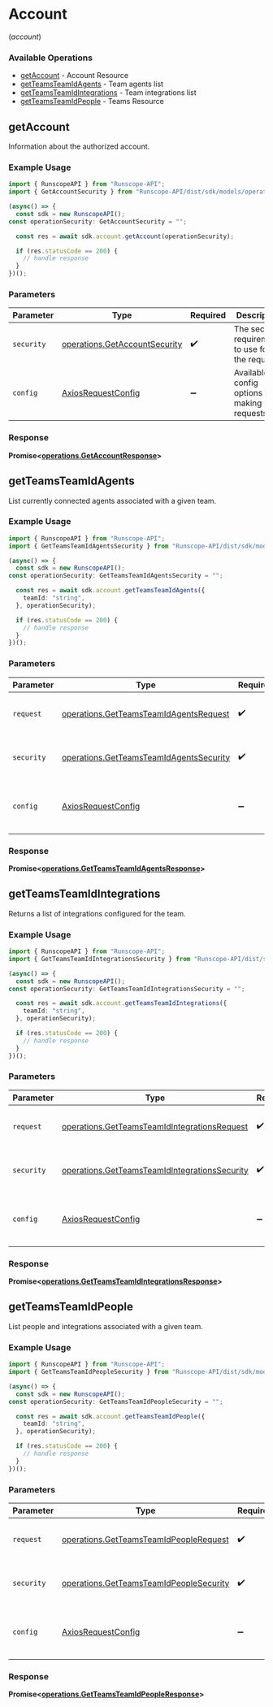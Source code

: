 # Account
(*account*)

### Available Operations

* [getAccount](#getaccount) - Account Resource
* [getTeamsTeamIdAgents](#getteamsteamidagents) - Team agents list
* [getTeamsTeamIdIntegrations](#getteamsteamidintegrations) - Team integrations list
* [getTeamsTeamIdPeople](#getteamsteamidpeople) - Teams Resource

## getAccount

Information about the authorized account.

### Example Usage

```typescript
import { RunscopeAPI } from "Runscope-API";
import { GetAccountSecurity } from "Runscope-API/dist/sdk/models/operations";

(async() => {
  const sdk = new RunscopeAPI();
const operationSecurity: GetAccountSecurity = "";

  const res = await sdk.account.getAccount(operationSecurity);

  if (res.statusCode == 200) {
    // handle response
  }
})();
```

### Parameters

| Parameter                                                                      | Type                                                                           | Required                                                                       | Description                                                                    |
| ------------------------------------------------------------------------------ | ------------------------------------------------------------------------------ | ------------------------------------------------------------------------------ | ------------------------------------------------------------------------------ |
| `security`                                                                     | [operations.GetAccountSecurity](../../models/operations/getaccountsecurity.md) | :heavy_check_mark:                                                             | The security requirements to use for the request.                              |
| `config`                                                                       | [AxiosRequestConfig](https://axios-http.com/docs/req_config)                   | :heavy_minus_sign:                                                             | Available config options for making requests.                                  |


### Response

**Promise<[operations.GetAccountResponse](../../models/operations/getaccountresponse.md)>**


## getTeamsTeamIdAgents

List currently connected agents associated with a given team.

### Example Usage

```typescript
import { RunscopeAPI } from "Runscope-API";
import { GetTeamsTeamIdAgentsSecurity } from "Runscope-API/dist/sdk/models/operations";

(async() => {
  const sdk = new RunscopeAPI();
const operationSecurity: GetTeamsTeamIdAgentsSecurity = "";

  const res = await sdk.account.getTeamsTeamIdAgents({
    teamId: "string",
  }, operationSecurity);

  if (res.statusCode == 200) {
    // handle response
  }
})();
```

### Parameters

| Parameter                                                                                          | Type                                                                                               | Required                                                                                           | Description                                                                                        |
| -------------------------------------------------------------------------------------------------- | -------------------------------------------------------------------------------------------------- | -------------------------------------------------------------------------------------------------- | -------------------------------------------------------------------------------------------------- |
| `request`                                                                                          | [operations.GetTeamsTeamIdAgentsRequest](../../models/operations/getteamsteamidagentsrequest.md)   | :heavy_check_mark:                                                                                 | The request object to use for the request.                                                         |
| `security`                                                                                         | [operations.GetTeamsTeamIdAgentsSecurity](../../models/operations/getteamsteamidagentssecurity.md) | :heavy_check_mark:                                                                                 | The security requirements to use for the request.                                                  |
| `config`                                                                                           | [AxiosRequestConfig](https://axios-http.com/docs/req_config)                                       | :heavy_minus_sign:                                                                                 | Available config options for making requests.                                                      |


### Response

**Promise<[operations.GetTeamsTeamIdAgentsResponse](../../models/operations/getteamsteamidagentsresponse.md)>**


## getTeamsTeamIdIntegrations

Returns a list of integrations configured for the team.

### Example Usage

```typescript
import { RunscopeAPI } from "Runscope-API";
import { GetTeamsTeamIdIntegrationsSecurity } from "Runscope-API/dist/sdk/models/operations";

(async() => {
  const sdk = new RunscopeAPI();
const operationSecurity: GetTeamsTeamIdIntegrationsSecurity = "";

  const res = await sdk.account.getTeamsTeamIdIntegrations({
    teamId: "string",
  }, operationSecurity);

  if (res.statusCode == 200) {
    // handle response
  }
})();
```

### Parameters

| Parameter                                                                                                      | Type                                                                                                           | Required                                                                                                       | Description                                                                                                    |
| -------------------------------------------------------------------------------------------------------------- | -------------------------------------------------------------------------------------------------------------- | -------------------------------------------------------------------------------------------------------------- | -------------------------------------------------------------------------------------------------------------- |
| `request`                                                                                                      | [operations.GetTeamsTeamIdIntegrationsRequest](../../models/operations/getteamsteamidintegrationsrequest.md)   | :heavy_check_mark:                                                                                             | The request object to use for the request.                                                                     |
| `security`                                                                                                     | [operations.GetTeamsTeamIdIntegrationsSecurity](../../models/operations/getteamsteamidintegrationssecurity.md) | :heavy_check_mark:                                                                                             | The security requirements to use for the request.                                                              |
| `config`                                                                                                       | [AxiosRequestConfig](https://axios-http.com/docs/req_config)                                                   | :heavy_minus_sign:                                                                                             | Available config options for making requests.                                                                  |


### Response

**Promise<[operations.GetTeamsTeamIdIntegrationsResponse](../../models/operations/getteamsteamidintegrationsresponse.md)>**


## getTeamsTeamIdPeople

List people and integrations associated with a given team.

### Example Usage

```typescript
import { RunscopeAPI } from "Runscope-API";
import { GetTeamsTeamIdPeopleSecurity } from "Runscope-API/dist/sdk/models/operations";

(async() => {
  const sdk = new RunscopeAPI();
const operationSecurity: GetTeamsTeamIdPeopleSecurity = "";

  const res = await sdk.account.getTeamsTeamIdPeople({
    teamId: "string",
  }, operationSecurity);

  if (res.statusCode == 200) {
    // handle response
  }
})();
```

### Parameters

| Parameter                                                                                          | Type                                                                                               | Required                                                                                           | Description                                                                                        |
| -------------------------------------------------------------------------------------------------- | -------------------------------------------------------------------------------------------------- | -------------------------------------------------------------------------------------------------- | -------------------------------------------------------------------------------------------------- |
| `request`                                                                                          | [operations.GetTeamsTeamIdPeopleRequest](../../models/operations/getteamsteamidpeoplerequest.md)   | :heavy_check_mark:                                                                                 | The request object to use for the request.                                                         |
| `security`                                                                                         | [operations.GetTeamsTeamIdPeopleSecurity](../../models/operations/getteamsteamidpeoplesecurity.md) | :heavy_check_mark:                                                                                 | The security requirements to use for the request.                                                  |
| `config`                                                                                           | [AxiosRequestConfig](https://axios-http.com/docs/req_config)                                       | :heavy_minus_sign:                                                                                 | Available config options for making requests.                                                      |


### Response

**Promise<[operations.GetTeamsTeamIdPeopleResponse](../../models/operations/getteamsteamidpeopleresponse.md)>**

